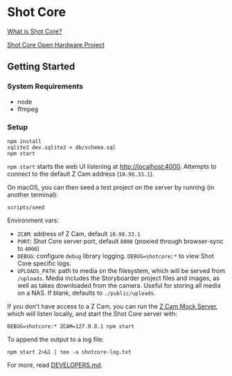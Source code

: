 # Shot Core

[What is Shot Core?](https://github.com/wonderunit/shot-core/wiki/What-is-Shot-Core%3F)

[Shot Core Open Hardware Project](https://github.com/mike-rankin/Shot-Core)

## Getting Started

### System Requirements

- node
- ffmpeg

### Setup

```
npm install
sqlite3 dev.sqlite3 < db/schema.sql
npm start
```

`npm start` starts the web UI listening at [http://localhost:4000](http://localhost:4000). Attempts to connect to the default Z Cam address (`10.98.33.1`).

On macOS, you can then seed a test project on the server by running (in another terminal):

```
scripts/seed
```

Environment vars:  
- `ZCAM`: address of Z Cam, default `10.98.33.1`  
- `PORT`: Shot Core server port, default `8000` (proxied through browser-sync to `4000`)  
- `DEBUG`: configure `debug` library logging. `DEBUG=shotcore:*` to view Shot Core specific logs.  
- `UPLOADS_PATH`: path to media on the filesystem, which will be served from `/uploads`. Media includes the Storyboarder project files and images, as well as takes downloaded from the camera. Useful for storing all media on a NAS. If blank, defaults to `./public/uploads`.

If you don’t have access to a Z Cam, you can run the [Z Cam Mock Server](./lib/zcam/mock-server/README.md), which will listen locally, and start the Shot Core server with:

```
DEBUG=shotcore:* ZCAM=127.0.0.1 npm start
```

To append the output to a log file:

```
npm start 2>&1 | tee -a shotcore-log.txt
```

For more, read [DEVELOPERS.md](DEVELOPERS.md).
